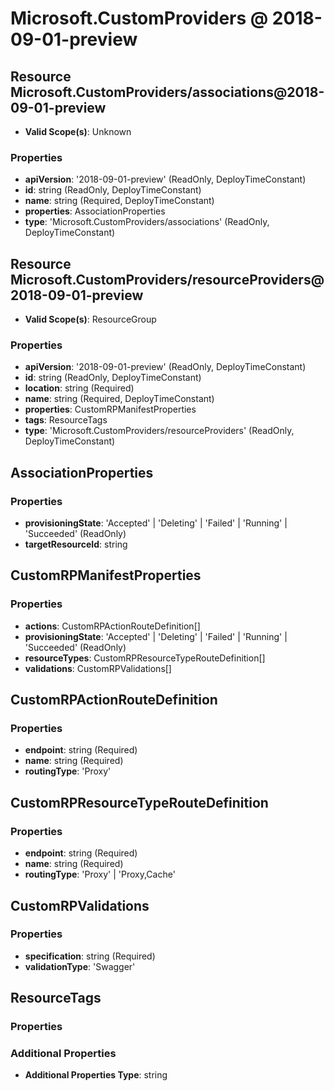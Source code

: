 # Microsoft.CustomProviders @ 2018-09-01-preview

## Resource Microsoft.CustomProviders/associations@2018-09-01-preview
* **Valid Scope(s)**: Unknown
### Properties
* **apiVersion**: '2018-09-01-preview' (ReadOnly, DeployTimeConstant)
* **id**: string (ReadOnly, DeployTimeConstant)
* **name**: string (Required, DeployTimeConstant)
* **properties**: AssociationProperties
* **type**: 'Microsoft.CustomProviders/associations' (ReadOnly, DeployTimeConstant)

## Resource Microsoft.CustomProviders/resourceProviders@2018-09-01-preview
* **Valid Scope(s)**: ResourceGroup
### Properties
* **apiVersion**: '2018-09-01-preview' (ReadOnly, DeployTimeConstant)
* **id**: string (ReadOnly, DeployTimeConstant)
* **location**: string (Required)
* **name**: string (Required, DeployTimeConstant)
* **properties**: CustomRPManifestProperties
* **tags**: ResourceTags
* **type**: 'Microsoft.CustomProviders/resourceProviders' (ReadOnly, DeployTimeConstant)

## AssociationProperties
### Properties
* **provisioningState**: 'Accepted' | 'Deleting' | 'Failed' | 'Running' | 'Succeeded' (ReadOnly)
* **targetResourceId**: string

## CustomRPManifestProperties
### Properties
* **actions**: CustomRPActionRouteDefinition[]
* **provisioningState**: 'Accepted' | 'Deleting' | 'Failed' | 'Running' | 'Succeeded' (ReadOnly)
* **resourceTypes**: CustomRPResourceTypeRouteDefinition[]
* **validations**: CustomRPValidations[]

## CustomRPActionRouteDefinition
### Properties
* **endpoint**: string (Required)
* **name**: string (Required)
* **routingType**: 'Proxy'

## CustomRPResourceTypeRouteDefinition
### Properties
* **endpoint**: string (Required)
* **name**: string (Required)
* **routingType**: 'Proxy' | 'Proxy,Cache'

## CustomRPValidations
### Properties
* **specification**: string (Required)
* **validationType**: 'Swagger'

## ResourceTags
### Properties
### Additional Properties
* **Additional Properties Type**: string

